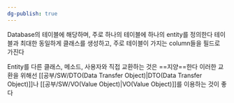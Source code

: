 ```yaml
---
dg-publish: true
---
```

Database의 테이블에 해당하며, 주로 하나의 테이블에 하나의 entity를 정의한다
테이블과 최대한 동일하게 클래스를 생성하고, 주로 테이블이 가지는 column들을 필드로 가진다

Entity를 다른 클래스, 메소드, 사용자와 직접 교환하는 것은 ==지양==한다
이러한 교환을 위해선 [[공부/SW/DTO(Data Transfer Object)\|DTO(Data Transfer Object)]]나 [[공부/SW/VO(Value Object)\|VO(Value Object)]]를 이용하는 것이 좋다